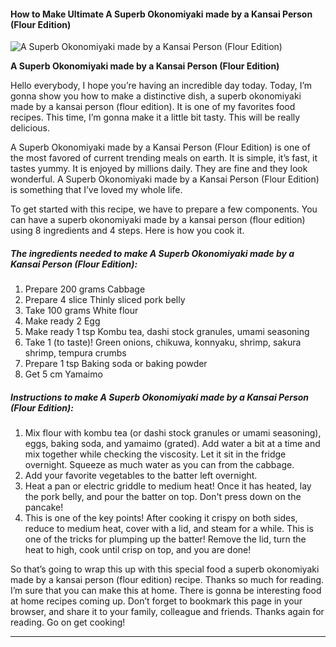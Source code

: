             

#### How to Make Ultimate A Superb Okonomiyaki made by a Kansai Person (Flour Edition)

![A Superb Okonomiyaki made by a Kansai Person (Flour Edition)](https://img-global.cpcdn.com/recipes/5887645503717376/751x532cq70/a-superb-okonomiyaki-made-by-a-kansai-person-flour-edition-recipe-main-photo.jpg)

**A Superb Okonomiyaki made by a Kansai Person (Flour Edition)**

Hello everybody, I hope you’re having an incredible day today. Today, I’m gonna show you how to make a distinctive dish, a superb okonomiyaki made by a kansai person (flour edition). It is one of my favorites food recipes. This time, I’m gonna make it a little bit tasty. This will be really delicious.

A Superb Okonomiyaki made by a Kansai Person (Flour Edition) is one of the most favored of current trending meals on earth. It is simple, it’s fast, it tastes yummy. It is enjoyed by millions daily. They are fine and they look wonderful. A Superb Okonomiyaki made by a Kansai Person (Flour Edition) is something that I’ve loved my whole life.

To get started with this recipe, we have to prepare a few components. You can have a superb okonomiyaki made by a kansai person (flour edition) using 8 ingredients and 4 steps. Here is how you cook it.

##### The ingredients needed to make A Superb Okonomiyaki made by a Kansai Person (Flour Edition):

1.  Prepare 200 grams Cabbage
2.  Prepare 4 slice Thinly sliced pork belly
3.  Take 100 grams White flour
4.  Make ready 2 Egg
5.  Make ready 1 tsp Kombu tea, dashi stock granules, umami seasoning
6.  Take 1 (to taste)! Green onions, chikuwa, konnyaku, shrimp, sakura shrimp, tempura crumbs
7.  Prepare 1 tsp Baking soda or baking powder
8.  Get 5 cm Yamaimo

##### Instructions to make A Superb Okonomiyaki made by a Kansai Person (Flour Edition):

1.  Mix flour with kombu tea (or dashi stock granules or umami seasoning), eggs, baking soda, and yamaimo (grated). Add water a bit at a time and mix together while checking the viscosity. Let it sit in the fridge overnight. Squeeze as much water as you can from the cabbage.
2.  Add your favorite vegetables to the batter left overnight.
3.  Heat a pan or electric griddle to medium heat! Once it has heated, lay the pork belly, and pour the batter on top. Don't press down on the pancake!
4.  This is one of the key points! After cooking it crispy on both sides, reduce to medium heat, cover with a lid, and steam for a while. This is one of the tricks for plumping up the batter! Remove the lid, turn the heat to high, cook until crisp on top, and you are done!

So that’s going to wrap this up with this special food a superb okonomiyaki made by a kansai person (flour edition) recipe. Thanks so much for reading. I’m sure that you can make this at home. There is gonna be interesting food at home recipes coming up. Don’t forget to bookmark this page in your browser, and share it to your family, colleague and friends. Thanks again for reading. Go on get cooking!

* * *